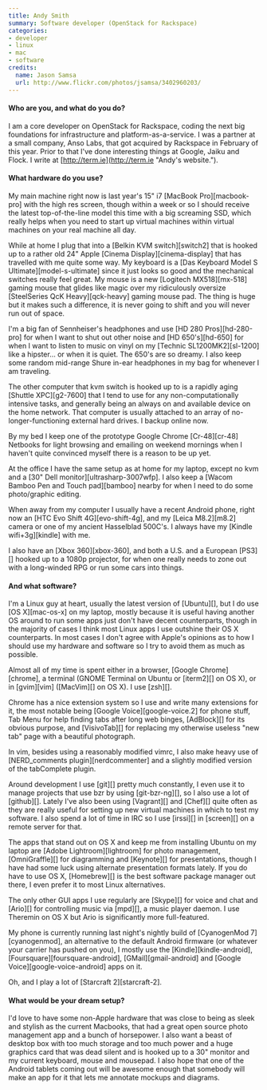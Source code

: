 ```yaml
---
title: Andy Smith
summary: Software developer (OpenStack for Rackspace)
categories:
- developer
- linux
- mac
- software
credits:
  name: Jason Samsa
  url: http://www.flickr.com/photos/jsamsa/3402960203/
---
```


#### Who are you, and what do you do?

I am a core developer on OpenStack for Rackspace, coding the next big foundations for infrastructure and platform-as-a-service. I was a partner at a small company, Anso Labs, that got acquired by Rackspace in February of this year. Prior to that I've done interesting things at Google, Jaiku and Flock. I write at [http://term.ie](http://term.ie "Andy's website.").

#### What hardware do you use?

My main machine right now is last year's 15" i7 [MacBook Pro][macbook-pro] with the high res screen, though within a week or so I should receive the latest top-of-the-line model this time with a big screaming SSD, which really helps when you need to start up virtual machines within virtual machines on your real machine all day.

While at home I plug that into a [Belkin KVM switch][switch2] that is hooked up to a rather old 24" Apple [Cinema Display][cinema-display] that has travelled with me quite some way. My keyboard is a [Das Keyboard Model S Ultimate][model-s-ultimate] since it just looks so good and the mechanical switches really feel great. My mouse is a new [Logitech MX518][mx-518] gaming mouse that glides like magic over my ridiculously oversize [SteelSeries QcK Heavy][qck-heavy] gaming mouse pad. The thing is huge but it makes such a difference, it is never going to shift and you will never run out of space.

I'm a big fan of Sennheiser's headphones and use [HD 280 Pros][hd-280-pro] for when I want to shut out other noise and [HD 650's][hd-650] for when I want to listen to music on vinyl on my [Technic SL1200MK2][sl-1200] like a hipster... or when it is quiet. The 650's are so dreamy. I also keep some random mid-range Shure in-ear headphones in my bag for whenever I am traveling.

The other computer that kvm switch is hooked up to is a rapidly aging [Shuttle XPC][g2-7600] that I tend to use for any non-computationally intensive tasks, and generally being an always on and available device on the home network. That computer is usually attached to an array of no-longer-functioning external hard drives. I backup online now.

By my bed I keep one of the prototype Google Chrome [Cr-48][cr-48] Netbooks for light browsing and emailing on weekend mornings when I haven't quite convinced myself there is a reason to be up yet.

At the office I have the same setup as at home for my laptop, except no kvm and a [30" Dell monitor][ultrasharp-3007wfp]. I also keep a [Wacom Bamboo Pen and Touch pad][bamboo] nearby for when I need to do some photo/graphic editing.

When away from my computer I usually have a recent Android phone, right now an [HTC Evo Shift 4G][evo-shift-4g], and my [Leica M8.2][m8.2] camera or one of my ancient Hasselblad 500C's. I always have my [Kindle wifi+3g][kindle] with me.

I also have an [Xbox 360][xbox-360], and both a U.S. and a European [PS3][] hooked up to a 1080p projector, for when one really needs to zone out with a long-winded RPG or run some cars into things.

#### And what software?

I'm a Linux guy at heart, usually the latest version of [Ubuntu][], but I do use [OS X][mac-os-x] on my laptop, mostly because it is useful having another OS around to run some apps just don't have decent counterparts, though in the majority of cases I think most Linux apps I use outshine their OS X counterparts. In most cases I don't agree with Apple's opinions as to how I should use my hardware and software so I try to avoid them as much as possible.

Almost all of my time is spent either in a browser, [Google Chrome][chrome], a terminal (GNOME Terminal on Ubuntu or [iterm2][] on OS X), or in [gvim][vim] ([MacVim][] on OS X). I use [zsh][].

Chrome has a nice extension system so I use and write many extensions for it, the most notable being [Google Voice][google-voice.2] for phone stuff, Tab Menu for help finding tabs after long web binges, [AdBlock][] for its obvious purpose, and [VisivoTab][] for replacing my otherwise useless "new tab" page with a beautiful photograph.

In vim, besides using a reasonably modified vimrc, I also make heavy use of [NERD_comments plugin][nerdcommenter] and a slightly modified version of the tabComplete plugin.

Around development I use [git][] pretty much constantly, I even use it to manage projects that use bzr by using [git-bzr-ng][], so I also use a lot of [github][]. Lately I've also been using [Vagrant][] and [Chef][] quite often as they are really useful for setting up new virtual machines in which to test my software. I also spend a lot of time in IRC so I use [irssi][] in [screen][] on a remote server for that.

The apps that stand out on OS X and keep me from installing Ubuntu on my laptop are [Adobe Lightroom][lightroom] for photo management, [OmniGraffle][] for diagramming and [Keynote][] for presentations, though I have had some luck using alternate presentation formats lately. If you do have to use OS X, [Homebrew][] is the best software package manager out there, I even prefer it to most Linux alternatives.

The only other GUI apps I use regularly are [Skype][] for voice and chat and [Ario][] for controlling music via [mpd][], a music player daemon. I use Theremin on OS X but Ario is significantly more full-featured.

My phone is currently running last night's nightly build of [CyanogenMod 7][cyanogenmod], an alternative to the default Android firmware (or whatever your carrier has pushed on you), I mostly use the [Kindle][kindle-android], [Foursquare][foursquare-android], [GMail][gmail-android] and [Google Voice][google-voice-android] apps on it.

Oh, and I play a lot of [Starcraft 2][starcraft-2].

#### What would be your dream setup?

I'd love to have some non-Apple hardware that was close to being as sleek and stylish as the current Macbooks, that had a great open source photo management app and a bunch of horsepower. I also want a beast of desktop box with too much storage and too much power and a huge graphics card that was dead silent and is hooked up to a 30" monitor and my current keyboard, mouse and mousepad. I also hope that one of the Android tablets coming out will be awesome enough that somebody will make an app for it that lets me annotate mockups and diagrams.